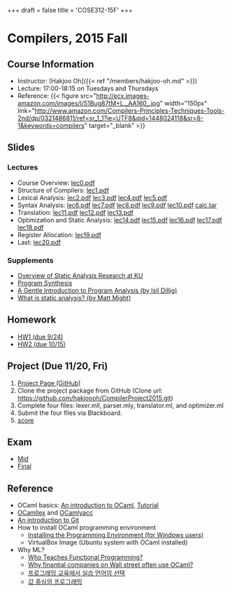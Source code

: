 +++
draft = false
title = 'COSE312-15F'
+++

# Compilers, 2015 Fall

## Course Information

- Instructor: [Hakjoo Oh]({{< ref "/members/hakjoo-oh.md" >}})
- Lecture: 17:00-18:15 on Tuesdays and Thursdays
- Reference:
    {{< figure src="http://ecx.images-amazon.com/images/I/51Bug87tM+L._AA160_.jpg" width="150px" link="http://www.amazon.com/Compilers-Principles-Techniques-Tools-2nd/dp/0321486811/ref=sr_1_1?ie=UTF8&qid=1448024118&sr=8-1&keywords=compilers" target="_blank" >}}

## Slides

### Lectures

- Course Overview: [lec0.pdf](./slides/lec0.pdf)
- Structure of Compilers: [lec1.pdf](./slides/lec1.pdf)
- Lexical Analysis: [lec2.pdf](./slides/lec2.pdf) [lec3.pdf](./slides/lec3.pdf) [lec4.pdf](./slides/lec4.pdf) [lec5.pdf](./slides/lec5.pdf)
- Syntax Analysis: [lec6.pdf](./slides/lec6.pdf) [lec7.pdf](./slides/lec7.pdf) [lec8.pdf](./slides/lec8.pdf) [lec9.pdf](./slides/lec9.pdf) [lec10.pdf](./slides/lec10.pdf) [calc.tar](./code/calc.tar)
- Translation: [lec11.pdf](./slides/lec11.pdf) [lec12.pdf](./slides/lec12.pdf) [lec13.pdf](./slides/lec13.pdf)
- Optimization and Static Analysis: [lec14.pdf](./slides/lec14.pdf) [lec15.pdf](./slides/lec15.pdf) [lec16.pdf](./slides/lec16.pdf) [lec17.pdf](./slides/lec17.pdf) [lec18.pdf](./slides/lec18.pdf)
- Register Allocation: [lec19.pdf](./slides/lec19.pdf)
- Last: [lec20.pdf](./slides/lec20.pdf)

### Supplements

- [Overview of Static Analysis Research at KU](./slides/overview-sar.pdf)
- [Program Synthesis](slides/program-synthesis.pdf)
- [A Gentle Introduction to Program Analysis (by Isil Dillig)](./slides/dillig-plmw14.pdf)
- [What is static analysis? (by Matt Might)](https://matt.might.net/articles/intro-static-analysis/)

## Homework

- [HW1 (due 9/24)](./hw/hw1.pdf)
- [HW2 (due 10/15)](./hw/hw2.pdf)

## Project (Due 11/20, Fri)

1. [Project Page (GitHub)](https://github.com/hakjoooh/CompilerProject2015)
2. Clone the project package from GitHub (Clone url: https://github.com/hakjoooh/CompilerProject2015.git)
3. Complete four files: lexer.mll, parser.mly, translator.ml, and optimizer.ml
4. Submit the four files via Blackboard.
5. [score](./project-score.pdf)

## Exam

- [Mid](./mid.pdf)
- [Final](./final.pdf)

## Reference

- OCaml basics: [An introduction to OCaml](/courses/cose212/2015/slides/lec3.pdf), [Tutorial](https://ocaml.org/learn/tutorials/)
- [OCamllex](./ocamllex-tutorial.pdf) and [OCamlyacc](./ocamlyacc-tutorial.pdf)
- [An introduction to Git](http://rogerdudler.github.io/git-guide/)
- How to install OCaml programming environment
    - [Installing the Programming Environment (for Windows users)](./guide_ocaml_install.pdf)
    - VirtualBox Image (Ubuntu system with OCaml installed)
- Why ML?
    - [Who Teaches Functional Programming?](http://www.pl-enthusiast.net/2014/09/02/who-teaches-functional-programming/)
    - [Why finantial companies on Wall street often use OCaml?](http://www.infoq.com/presentations/jane-street-caml-ocaml)
    - [프로그래밍 교육에서 실습 언어의 선택](http://ropas.snu.ac.kr/~kwang/paper/position/edu.pdf)
    - [값 중심의 프로그래밍](http://ropas.snu.ac.kr/~kwang/paper/maso/1.pdf)